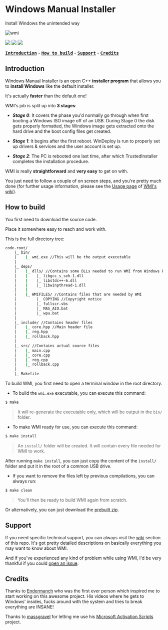 # Windows Manual Installer

Install Windows the unintended way

![wmi](https://user-images.githubusercontent.com/88248950/178521169-f7996995-211f-41ba-b08d-e862ad6f7135.png)

[![](https://img.shields.io/badge/Go_to-releases-brightgreen?style=for-the-badge&logo=github)](https://github.com/franzageek/wmi/releases) [![](https://img.shields.io/badge/Fork-blue?style=for-the-badge&logo=github)](https://github.com/franzageek/wmi/fork) [![](https://img.shields.io/badge/Report_an_issue-red?style=for-the-badge&logo=github)](https://github.com/franzageek/wmi/issues)

**<kbd>[Introduction](#introduction)</kbd>** - **<kbd>[How to build](#how-to-build)</kbd>** - **<kbd>[Support](#support)</kbd>** - **<kbd>[Credits](#credits)</kbd>**

## 

## Introduction

Windows Manual Installer is an open C++ **installer program** that allows you to **install Windows** like the default installer.

It's actually **faster** than the default one!

WMI's job is split up into **3 stages**:

- ***Stage 0***: It covers the phase you'd normally go through when first booting a Windows ISO image off of an USB. During Stage 0 the disk gets properly formatted, the Windows image gets extracted onto the hard drive and the boot config files get created.

- ***Stage 1***:  It begins after the first reboot. WinDeploy is run to properly set up drivers & services and the user account is set up.

- ***Stage 2***: The PC is rebooted one last time, after which TrustedInstaller completes the installation procedure.

WMI is really **straightforward** and **very easy** to get on with.

You just need to follow a couple of on screen steps, and you're pretty much done (for further usage information, please see the [Usage page](https://github.com/franzageek/wmi/wiki/3.-User-guide) of [WMI's wiki](https://github.com/franzageek/wmi/wiki)).

## How to build

You first need to download the source code.

Place it somewhere easy to reach and work with.

This is the full directory tree:

```bash
code-root/
    |_ bin/
    |    |_ wmi.exe //This will be the output executable
    |
    |_ deps/
    |    |_ dlls/ //Contains some DLLs needed to run WMI from Windows PE
    |    |    |_ libgcc_s_seh-1.dll
    |    |    |_ libstdc++-6.dll
    |    |    |_ libwinpthread-1.dll
    |    |    
    |    |_ WMIFILES/ //Contains files that are needed by WMI
    |         |_ COPYING //Copyright notice
    |         |_ fullscr.vbs
    |         |_ MAS_AIO.bat
    |         |_ wpu.bat
    |     
    |_ include/ //Contains header files 
    |    |_ core.hpp //Main header file
    |    |_ reg.hpp
    |    |_ rollback.hpp
    |
    |_ src/ //Contains actual source files
    |    |_ main.cpp
    |    |_ core.cpp
    |    |_ reg.cpp
    |    |_ rollback.cpp
    |
    |_ Makefile
```

To build WMI, you first need to open a terminal window in the root directory.

- To build the `wmi.exe` executable, you can execute this command:

```bash
$ make
```

> It will re-generate the executable only, which will be output in the `bin/` folder.

- To make WMI ready for use, you can execute this command:

```bash
$ make install
```

> An `install/` folder will be created. It will contain every file needed for WMI to work.

After running `make install`, you can just copy the content of the `install/` folder and put it in the root of a common USB drive.

- If you want to remove the files left by previous compilations, you can always run:

```bash
$ make clean
```

> You'll then be ready to build WMI again from scratch.

Or alternatively, you can just download the [prebuilt zip](https://github.com/franzageek/wmi/releases/latest).

## Support

If you need specific technical support, you can always visit the [wiki](https://github.com/franzageek/wmi/wiki) section of this repo. It's got pretty detailed descriptions on basically everything you may want to know about WMI.

And if you've experienced any kind of problem while using WMI, I'd be very thankful if you could [open an issue](https://github.com/franzageek/wmi/issues).

## Credits

Thanks to [Endermanch](https://www.youtube.com/@Endermanch) who was the first ever person which inspired me to start working on this awesome project. His videos where he gets to Windows' insides, fucks around with the system and tries to break everything are INSANE!

Thanks to [massgravel](https://github.com/massgravel) for letting me use his [Microsoft Activation Scripts](https://github.com/massgravel/Microsoft-Activation-Scripts) project.


